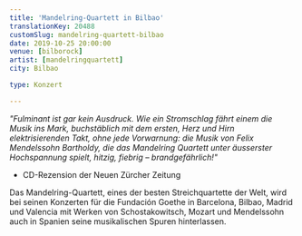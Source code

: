 ```yaml
---
title: 'Mandelring-Quartett in Bilbao'
translationKey: 20488
customSlug: mandelring-quartett-bilbao
date: 2019-10-25 20:00:00
venue: [bilborock]
artist: [mandelringquartett]
city: Bilbao

type: Konzert

---
```

<em>"Fulminant ist gar kein Ausdruck. Wie ein Stromschlag fährt einem die Musik ins Mark, buchstäblich mit dem ersten, Herz und Hirn elektrisierenden Takt, ohne jede Vorwarnung: die Musik von Felix Mendelssohn Bartholdy, die das Mandelring Quartett unter äusserster Hochspannung spielt, hitzig, fiebrig – brandgefährlich!"</em>

- CD-Rezension der Neuen Zürcher Zeitung

Das Mandelring-Quartett, eines der besten Streichquartette der Welt, wird bei seinen Konzerten für die Fundación Goethe in Barcelona, Bilbao, Madrid und Valencia mit Werken von Schostakowitsch, Mozart und Mendelssohn auch in Spanien seine musikalischen Spuren hinterlassen.
